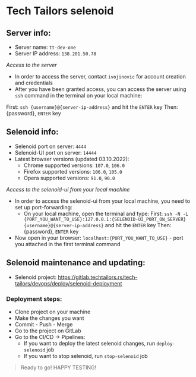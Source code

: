 # Tech Tailors selenoid

## Server info:

- Server name: `tt-dev-one`
- Server IP address: `138.201.50.78`

*Access to the server*

- In order to access the server, contact `ivojinovic` for account creation and credentials
- After you have been granted access, you can access the server using `ssh` command in the terminal on your local machine:

First: `ssh {username}@{server-ip-address}` and hit the `ENTER` key
Then: {password}, `ENTER` key

## Selenoid info:

- Selenoid port on server: `4444`
- Selenoid-UI port on server: `14444`
- Latest browser versions (updated 03.10.2022):
	- Chrome supported versions: `107.0`, `106.0`
	- Firefox supported versions: `106.0`, `105.0`
	- Opera supported versions: `91.0`, `90.0` 

*Access to the selenoid-ui from your local machine*

- In order to access the selenoid-ui from your local machine, you need to set up port-forwarding:
	- On your local machine, open the terminal and type:
	First: `ssh -N -L {PORT_YOU_WANT_TO_USE}:127.0.0.1:{SELENOID-UI_PORT_ON_SERVER} {username}@{server-ip-address}` and hit the `ENTER` key
	Then: {password}, `ENTER` key
- Now open in your browser: `localhost:{PORT_YOU_WANT_TO_USE}` - port you attached in the first terminal command

## Selenoid maintenance and updating:

- Selenoid project: https://gitlab.techtailors.rs/tech-tailors/devops/deploy/selenoid-deployment

### Deployment steps:

- Clone project on your machine
- Make the changes you want
- Commit - Push - Merge
- Go to the project on GitLab
- Go to the CI/CD -> Pipelines:
	- If you want to deploy the latest selenoid changes, run `deploy-selenoid` job
	- If you want to stop selenoid, run `stop-selenoid` job

> Ready to go! HAPPY TESTING!